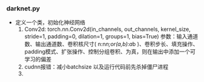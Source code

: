 ### darknet.py
- 定义一个类，初始化神经网络
  1. Conv2d:
   torch.nn.Conv2d(in_channels, out_channels, kernel_size, stride=1, padding=0, dilation=1, groups=1, bias=True)
   参数：输入通道数、输出通道数、卷积核尺寸( n:n*n;or(a,b):a*b )、卷积步长、填充操作、padding模式、扩张操作、控制分组卷积、为真，则在输出中添加一个可学习的偏差
  2. cudnn报错：减小batchsize 以及运行代码前先杀掉僵尸进程
  3. 